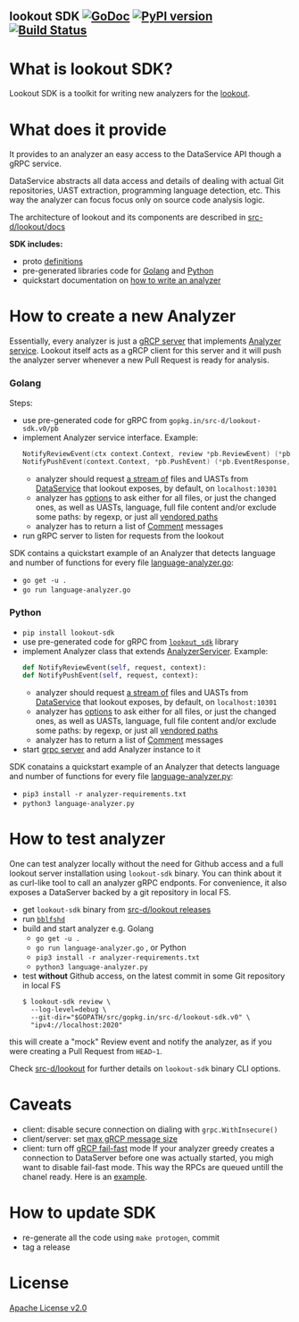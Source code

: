 lookout SDK [![GoDoc](https://godoc.org/gopkg.in/src-d/lookout-sdk.v0?status.svg)](https://godoc.org/github.com/src-d/lookout-sdk) [![PyPI version](https://badge.fury.io/py/lookout-sdk.svg)](https://pypi.org/project/lookout-sdk/) [![Build Status](https://travis-ci.org/src-d/lookout-sdk.svg)](https://travis-ci.org/src-d/lookout-sdk)
-----------

What is lookout SDK?
===================
Lookout SDK is a toolkit for writing new analyzers for the [lookout](https://github.com/src-d/lookout/).


What does it provide
====================
It provides to an analyzer an easy access to the DataService API though a gRPC service.

DataService abstracts all data access and details of dealing with actual Git repositories, UAST extraction, programming language detection, etc. This way the analyzer can focus focus only on source code analysis logic.

The architecture of lookout and its components are described in [src-d/lookout/docs](https://github.com/src-d/lookout/tree/master/docs#lookout)

**SDK includes:**
 - proto [definitions](./proto)
 - pre-generated libraries code for [Golang](./pb) and [Python](./python)
 - quickstart documentation on [how to write an analyzer](#how-to-create-a-new-analyzer)


How to create a new Analyzer
============================

Essentially, every analyzer is just a [gRCP server](https://grpc.io/docs/guides/#overview) that implements [Analyzer service](./proto/lookout/sdk/service_analyzer.proto#L30). Lookout itself acts as a gRCP client for this server and it will push the analyzer server whenever a new  Pull Request is ready for analysis.

### Golang
Steps:
 - use pre-generated code for gRPC from `gopkg.in/src-d/lookout-sdk.v0/pb`
 - implement Analyzer service interface. Example:
   ```go
   NotifyReviewEvent(ctx context.Context, review *pb.ReviewEvent) (*pb.EventResponse, error)
   NotifyPushEvent(context.Context, *pb.PushEvent) (*pb.EventResponse, error)
   ```
   - analyzer should request [a stream of](https://grpc.io/docs/tutorials/basic/go.html#server-side-streaming-rpc-1) files and UASTs from [DataService](./proto/lookout/sdk/service_data.proto#L27) that lookout exposes, by default, on `localhost:10301`
   - analyzer has [options](./proto/lookout/sdk/service_data.proto#L61) to ask either for all files, or just the changed ones, as well as UASTs, language, full file content and/or exclude some paths: by regexp, or just all [vendored paths](https://github.com/github/linguist/blob/master/lib/linguist/vendor.yml)
   - analyzer has to return a list of [Comment](./proto/lookout/sdk/service_analyzer.proto#L42) messages
 - run gRPC server to listen for requests from the lookout

 SDK contains a quickstart example of an Analyzer that detects language and number of functions for every file [language-analyzer.go](./language-analyzer.go):
  - `go get -u .`
  - `go run language-analyzer.go`


### Python

 - `pip install lookout-sdk`
 - use pre-generated code for gRPC from [`lookout_sdk`](https://pypi.org/project/lookout-sdk/) library
 - implement Analyzer class that extends [AnalyzerServicer](./python/lookout/sdk/service_analyzer_pb2_grpc.py#34). Example:
   ```python
   def NotifyReviewEvent(self, request, context):
   def NotifyPushEvent(self, request, context):
   ```
   - analyzer should request [a stream of](https://grpc.io/docs/tutorials/basic/python.html#response-streaming-rpc) files and UASTs from [DataService](./proto/lookout/sdk/service_data.proto#L27) that lookout exposes, by default, on `localhost:10301`
   - analyzer has [options](./proto/lookout/sdk/service_data.proto#L61) to ask either for all files, or just the changed ones, as well as UASTs, language, full file content and/or exclude some paths: by regexp, or just all [vendored paths](https://github.com/github/linguist/blob/master/lib/linguist/vendor.yml)
   - analyzer has to return a list of [Comment](./proto/lookout/sdk/service_analyzer.proto#L42) messages
 - start [grpc server](https://grpc.io/docs/tutorials/basic/python.html#starting-the-server) and add Analyzer instance to it

SDK conatains a quickstart example of an Analyzer that detects language and number of functions for every file [language-analyzer.py](./language-analyzer.py):
 - `pip3 install -r analyzer-requirements.txt`
 - `python3 language-analyzer.py`


How to test analyzer
====================
One can test analyzer locally without the need for Github access and a full lookout server installation using `lookout-sdk` binary. You can think about it as curl-like tool to call an analyzer gRPC endponts. For convenience, it also exposes a DataServer backed by a git repository in local FS.

 - get `lookout-sdk` binary from [src-d/lookout releases](https://github.com/src-d/lookout/releases)
 - run [`bblfshd`](https://doc.bblf.sh/using-babelfish/getting-started.html)
 - build and start analyzer e.g. Golang
   - `go get -u .`
   - `go run language-analyzer.go` ,
   or Python
   - `pip3 install -r analyzer-requirements.txt`
   - `python3 language-analyzer.py`
 - test **without** Github access, on the latest commit in some Git repository in local FS
   ```
   $ lookout-sdk review \
     --log-level=debug \
     --git-dir="$GOPATH/src/gopkg.in/src-d/lookout-sdk.v0" \
     "ipv4://localhost:2020"
   ```

this will create a "mock" Review event and notify the analyzer, as if you were creating a Pull Request from `HEAD~1`.

Check [src-d/lookout](https://github.com/src-d/lookout/tree/master/sdk#lookout-sdk-commands) for further details on `lookout-sdk` binary CLI options.


Caveats
========
 - client: disable secure connection on dialing with `grpc.WithInsecure()`
 - client/server: set [max gRCP message size](https://github.com/grpc/grpc/issues/7927)
 - client: turn off [gRCP fail-fast](https://github.com/grpc/grpc/blob/master/doc/wait-for-ready.md) mode
   If your analyzer greedy creates a connection to DataServer before one was actually started, you migh want to disable fail-fast mode. This way the RPCs are queued untill the chanel ready. Here is an [example](https://github.com/src-d/lookout-gometalint-analyzer/blob/7b4b37fb3109299516fbb43017934d131784f49f/cmd/gometalint-analyzer/main.go#L66).


How to update SDK
=================
 - re-generate all the code using `make protogen`, commit
 - tag a release


 # License
[Apache License v2.0](./LICENSE)
